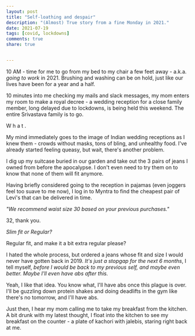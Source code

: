 ```yaml
---
layout: post
title: "Self-loathing and despair"
description: "(Almost) True story from a fine Monday in 2021."
date: 2021-07-19
tags: [covid, lockdowns]
comments: true
share: true


---
```


10 AM - time for me to go from my bed to my chair a few feet away - a.k.a. *going to work* in 2021. Brushing and washing can be on hold, just like our lives have been for a year and a half. 

10 minutes into me checking my mails and slack messages, my mom enters my room to make a royal decree - a wedding reception for a close family member, long delayed due to lockdowns, is being held this weekend. The entire Srivastava family is to go. 


W h a t .

My mind immediately goes to the image of Indian wedding receptions as I knew them - crowds without masks, tons of bling, and unhealthy food. I've already started feeling queasy, but wait, there's another problem.

I dig up my suitcase buried in our garden and take out the 3 pairs of jeans I owned from before the apocalypse. I don't even need to try them on to know that none of them will fit anymore.

Having briefly considered going to the reception in pajamas (even joggers feel too suave to me now), I log in to Myntra to find the cheapest pair of Levi's that can be delivered in time. 

*"We recommend waist size 30 based on your previous purchases."*

32, thank you.

*Slim fit or Regular?*

Regular fit, and make it a bit extra regular please?

I hated the whole process, but ordered a jeans whose fit and size I would never have gotten back in 2019. *It's just a stopgap for the next 6 months*, I tell myself, *before I would be back to my previous self, and maybe even better. Maybe I'll even have abs after this.*

Yeah, I like that idea. You know what, I'll have abs once this plague is over. I'll be guzzling down protein shakes and doing deadlifts in the gym like there's no tomorrow, and I'll have abs. 

Just then, I hear my mom calling me to take my breakfast from the kitchen. A bit drunk with my latest thought, I float into the kitchen to see my breakfast on the counter - a plate of kachori with jalebis, staring right back at me.